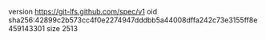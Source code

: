 version https://git-lfs.github.com/spec/v1
oid sha256:42899c2b573cc4f0e2274947dddbb5a44008dffa242c73e3155ff8e459143301
size 2513
